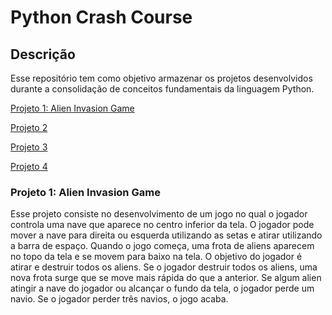 ﻿# Python Crash Course

## Descrição
Esse repositório tem como objetivo armazenar os projetos desenvolvidos durante a consolidação de conceitos fundamentais da linguagem Python.

[Projeto 1: Alien Invasion Game](#projeto-1-alien-invasion-game)

[Projeto 2]()

[Projeto 3]()

[Projeto 4]()

### Projeto 1: Alien Invasion Game

Esse projeto consiste no desenvolvimento de um jogo no qual o jogador controla uma nave que aparece no centro inferior da tela. O jogador pode mover a nave para direita ou esquerda utilizando as setas e atirar utilizando a barra de espaço. Quando o jogo começa, uma frota de aliens aparecem no topo da tela e se movem para baixo na tela. O objetivo do jogador é atirar e destruir todos os aliens. Se o jogador destruir todos os aliens, uma nova frota surge que se move mais rápida do que a anterior. Se algum alien atingir a nave do jogador ou alcançar o fundo da tela, o jogador perde um navio. Se o jogador perder três navios, o jogo acaba.
